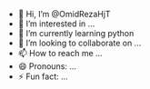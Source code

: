 - 👋 Hi, I’m @OmidRezaHjT
- 👀 I’m interested in ...
- 🌱 I’m currently learning python
- 💞️ I’m looking to collaborate on ...
- 📫 How to reach me ...
- 😄 Pronouns: ...
- ⚡ Fun fact: ...

<!---
OmidRezaHjT/OmidRezaHjT is a ✨ special ✨ repository because its `README.md` (this file) appears on your GitHub profile.
You can click the Preview link to take a look at your changes.
--->
